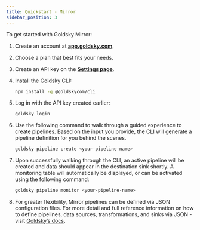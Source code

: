 ```yaml
---
title: Quickstart - Mirror
sidebar_position: 3
---
```


To get started with Goldsky Mirror:

1. Create an account at **[app.goldsky.com](https://app.goldsky.com/)**.
2. Choose a plan that best fits your needs.
3. Create an API key on the **[Settings page](https://app.goldsky.com/dashboard/settings)**.
4. Install the Goldsky CLI:
    
    ```bash
    npm install -g @goldskycom/cli
    ```
    
5. Log in with the API key created earlier:
    
    ```bash
    goldsky login
    ```

6. Use the following command to walk through a guided experience to create pipelines. Based on the input you provide, the CLI will generate a pipeline definition for you behind the scenes.
    
    ```bash
    goldsky pipeline create <your-pipeline-name>
    ```
    
7. Upon successfully walking through the CLI, an active pipeline will be created and data should appear in the destination sink shortly. A monitoring table will automatically be displayed, or can be activated using the following command:
    
    ```bash
    goldsky pipeline monitor <your-pipeline-name>
    ```
    
8. For greater flexibility, Mirror pipelines can be defined via JSON configuration files. For more detail and full reference information on how to define pipelines, data sources, transformations, and sinks via JSON - visit [Goldsky’s docs](https://docs.goldsky.com/mirror/references/pipeline-configuration).